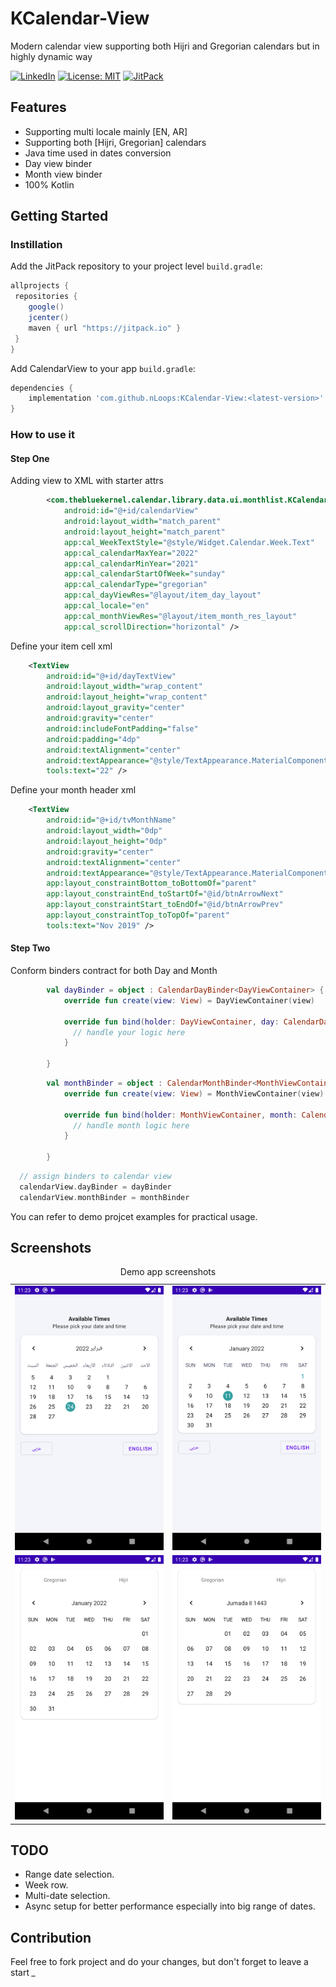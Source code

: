 # KCalendar-View
Modern calendar view supporting both Hijri and Gregorian calendars but in highly dynamic way

[![LinkedIn](https://img.shields.io/badge/LinkedIn-0077B5?style=for-the-badge&logo=linkedin&logoColor=white)](https://www.linkedin.com/in/ahmed-ibrahim-as12)
[![License: MIT](https://img.shields.io/badge/License-MIT-yellow.svg)](https://opensource.org/licenses/MIT)
[![JitPack](https://jitpack.io/v/nLoops/KCalendar-View.svg)](https://jitpack.io/#kizitonwose/CalendarView)

## Features

* Supporting multi locale mainly [EN, AR] 
* Supporting both [Hijri, Gregorian] calendars
* Java time used in dates conversion
* Day view binder
* Month view binder
* 100% Kotlin

## Getting Started

### Instillation 

Add the JitPack repository to your project level `build.gradle`:

```groovy
allprojects {
 repositories {
    google()
    jcenter()
    maven { url "https://jitpack.io" }
 }
}
```

Add CalendarView to your app `build.gradle`:

```groovy
dependencies {
	implementation 'com.github.nLoops:KCalendar-View:<latest-version>'
}
```

### How to use it

#### Step One

Adding view to XML with starter attrs

```xml
        <com.thebluekernel.calendar.library.data.ui.monthlist.KCalendarView
            android:id="@+id/calendarView"
            android:layout_width="match_parent"
            android:layout_height="match_parent"
            app:cal_WeekTextStyle="@style/Widget.Calendar.Week.Text"
            app:cal_calendarMaxYear="2022"
            app:cal_calendarMinYear="2021"
            app:cal_calendarStartOfWeek="sunday"
            app:cal_calendarType="gregorian"
            app:cal_dayViewRes="@layout/item_day_layout"
            app:cal_locale="en"
            app:cal_monthViewRes="@layout/item_month_res_layout"
            app:cal_scrollDirection="horizontal" />
```

Define your item cell xml 

```xml
    <TextView
        android:id="@+id/dayTextView"
        android:layout_width="wrap_content"
        android:layout_height="wrap_content"
        android:layout_gravity="center"
        android:gravity="center"
        android:includeFontPadding="false"
        android:padding="4dp"
        android:textAlignment="center"
        android:textAppearance="@style/TextAppearance.MaterialComponents.Subtitle1"
        tools:text="22" />
```

Define your month header xml

```xml
    <TextView
        android:id="@+id/tvMonthName"
        android:layout_width="0dp"
        android:layout_height="0dp"
        android:gravity="center"
        android:textAlignment="center"
        android:textAppearance="@style/TextAppearance.MaterialComponents.Subtitle1"
        app:layout_constraintBottom_toBottomOf="parent"
        app:layout_constraintEnd_toStartOf="@id/btnArrowNext"
        app:layout_constraintStart_toEndOf="@id/btnArrowPrev"
        app:layout_constraintTop_toTopOf="parent"
        tools:text="Nov 2019" />
```

#### Step Two

Conform binders contract for both Day and Month 

```kotlin
        val dayBinder = object : CalendarDayBinder<DayViewContainer> {
            override fun create(view: View) = DayViewContainer(view)

            override fun bind(holder: DayViewContainer, day: CalendarDay) {
              // handle your logic here
            }

        }
```

```kotlin
        val monthBinder = object : CalendarMonthBinder<MonthViewContainer> {
            override fun create(view: View) = MonthViewContainer(view)

            override fun bind(holder: MonthViewContainer, month: CalendarMonth) {
              // handle month logic here
            }

        }
```

```kotlin
  // assign binders to calendar view
  calendarView.dayBinder = dayBinder
  calendarView.monthBinder = monthBinder
```

You can refer to demo projcet examples for practical usage.

## Screenshots
<table>
<caption>Demo app screenshots</caption>
  <tr>
    <td><img src="screenshots/ar_calendar.png"></td>
    <td><img src="screenshots/en_calendar.png"></td>
  </tr>
  <tr>
    <td><img src="screenshots/gregorian_calendar.png"></td>
    <td><img src="screenshots/hijri_calendar.png"></td>
  </tr>
</table>

## TODO

* Range date selection.
* Week row.
* Multi-date selection.
* Async setup for better performance especially into big range of dates.


## Contribution

Feel free to fork project and do your changes, but don't forget to leave a start *_*
